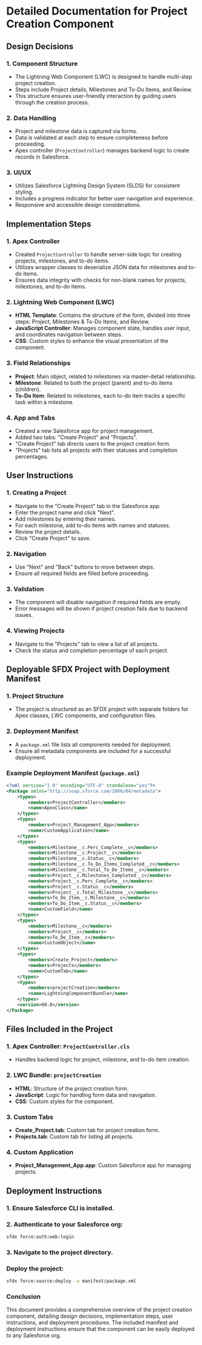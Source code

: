 # Detailed Documentation for Project Creation Component

## Design Decisions

### 1. Component Structure
- The Lightning Web Component (LWC) is designed to handle multi-step project creation.
- Steps include Project details, Milestones and To-Do Items, and Review.
- This structure ensures user-friendly interaction by guiding users through the creation process.

### 2. Data Handling
- Project and milestone data is captured via forms.
- Data is validated at each step to ensure completeness before proceeding.
- Apex controller (`ProjectController`) manages backend logic to create records in Salesforce.

### 3. UI/UX
- Utilizes Salesforce Lightning Design System (SLDS) for consistent styling.
- Includes a progress indicator for better user navigation and experience.
- Responsive and accessible design considerations.

## Implementation Steps

### 1. Apex Controller
- Created `ProjectController` to handle server-side logic for creating projects, milestones, and to-do items.
- Utilizes wrapper classes to deserialize JSON data for milestones and to-do items.
- Ensures data integrity with checks for non-blank names for projects, milestones, and to-do items.

### 2. Lightning Web Component (LWC)
- **HTML Template**: Contains the structure of the form, divided into three steps: Project, Milestones & To-Do Items, and Review.
- **JavaScript Controller**: Manages component state, handles user input, and coordinates navigation between steps.
- **CSS**: Custom styles to enhance the visual presentation of the component.

### 3. Field Relationships
- **Project**: Main object, related to milestones via master-detail relationship.
- **Milestone**: Related to both the project (parent) and to-do items (children).
- **To-Do Item**: Related to milestones, each to-do item tracks a specific task within a milestone.

### 4. App and Tabs
- Created a new Salesforce app for project management.
- Added two tabs: "Create Project" and "Projects".
- "Create Project" tab directs users to the project creation form.
- "Projects" tab lists all projects with their statuses and completion percentages.

## User Instructions

### 1. Creating a Project
- Navigate to the "Create Project" tab in the Salesforce app.
- Enter the project name and click "Next".
- Add milestones by entering their names.
- For each milestone, add to-do items with names and statuses.
- Review the project details.
- Click "Create Project" to save.

### 2. Navigation
- Use "Next" and "Back" buttons to move between steps.
- Ensure all required fields are filled before proceeding.

### 3. Validation
- The component will disable navigation if required fields are empty.
- Error messages will be shown if project creation fails due to backend issues.

### 4. Viewing Projects
- Navigate to the "Projects" tab to view a list of all projects.
- Check the status and completion percentage of each project.

## Deployable SFDX Project with Deployment Manifest

### 1. Project Structure
- The project is structured as an SFDX project with separate folders for Apex classes, LWC components, and configuration files.

### 2. Deployment Manifest
- A `package.xml` file lists all components needed for deployment.
- Ensure all metadata components are included for a successful deployment.

### Example Deployment Manifest (`package.xml`)

```xml
<?xml version="1.0" encoding="UTF-8" standalone="yes"?>
<Package xmlns="http://soap.sforce.com/2006/04/metadata">
    <types>
        <members>ProjectController</members>
        <name>ApexClass</name>
    </types>
    <types>
        <members>Project_Management_App</members>
        <name>CustomApplication</name>
    </types>
    <types>
        <members>Milestone__c.Perc_Complete__c</members>
        <members>Milestone__c.Project__c</members>
        <members>Milestone__c.Status__c</members>
        <members>Milestone__c.To_Do_Items_Completed__c</members>
        <members>Milestone__c.Total_To_Do_Items__c</members>
        <members>Project__c.Milestones_Completed__c</members>
        <members>Project__c.Perc_Complete__c</members>
        <members>Project__c.Status__c</members>
        <members>Project__c.Total_Milestone__c</members>
        <members>To_Do_Item__c.Milestone__c</members>
        <members>To_Do_Item__c.Status__c</members>
        <name>CustomField</name>
    </types>
    <types>
        <members>Milestone__c</members>
        <members>Project__c</members>
        <members>To_Do_Item__c</members>
        <name>CustomObject</name>
    </types>
    <types>
        <members>Create_Project</members>
        <members>Projects</members>
        <name>CustomTab</name>
    </types>
    <types>
        <members>projectCreation</members>
        <name>LightningComponentBundle</name>
    </types>
    <version>60.0</version>
</Package>
```

## Files Included in the Project

### 1. Apex Controller: `ProjectController.cls`
- Handles backend logic for project, milestone, and to-do item creation.

### 2. LWC Bundle: `projectCreation`
- **HTML**: Structure of the project creation form.
- **JavaScript**: Logic for handling form data and navigation.
- **CSS**: Custom styles for the component.

### 3. Custom Tabs
- **Create_Project.tab**: Custom tab for project creation form.
- **Projects.tab**: Custom tab for listing all projects.

### 4. Custom Application
- **Project_Management_App.app**: Custom Salesforce app for managing projects.

## Deployment Instructions

### 1. Ensure Salesforce CLI is installed.

### 2. Authenticate to your Salesforce org:
```sh
sfdx force:auth:web:login
```
### 3. Navigate to the project directory.
### Deploy the project:
```sh
sfdx force:source:deploy -x manifest/package.xml
```
### Conclusion

This document provides a comprehensive overview of the project creation component, detailing design decisions, implementation steps, user instructions, and deployment procedures. The included manifest and deployment instructions ensure that the component can be easily deployed to any Salesforce org.